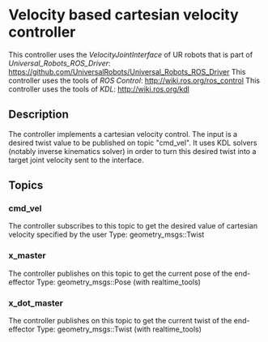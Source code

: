 # Velocity based cartesian velocity controller

This controller uses the *VelocityJointInterface* of UR robots that is part of *Universal_Robots_ROS_Driver*: https://github.com/UniversalRobots/Universal_Robots_ROS_Driver
This controller uses the tools of *ROS Control*: http://wiki.ros.org/ros_control
This controller uses the tools of *KDL*: http://wiki.ros.org/kdl

## Description

The controller implements a cartesian velocity control. The input is a desired twist value to be published on topic "cmd_vel".
It uses KDL solvers (notably inverse kinematics solver) in order to turn this desired twist into a target joint velocity sent to the interface.

## Topics

### cmd_vel
The controller subscribes to this topic to get the desired value of cartesian velocity specified by the user
Type: geometry_msgs::Twist

### x_master
The controller publishes on this topic to get the current pose of the end-effector
Type: geometry_msgs::Pose (with realtime_tools)

### x_dot_master
The controller publishes on this topic to get the current twist of the end-effector
Type: geometry_msgs::Twist (with realtime_tools)
